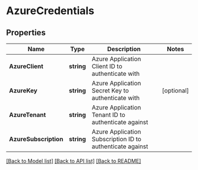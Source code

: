 # AzureCredentials

## Properties

Name | Type | Description | Notes
------------ | ------------- | ------------- | -------------
**AzureClient** | **string** | Azure Application Client ID to authenticate with | 
**AzureKey** | **string** | Azure Application Secret Key to authenticate with | [optional] 
**AzureTenant** | **string** | Azure Application Tenant ID to authenticate against | 
**AzureSubscription** | **string** | Azure Application Subscription ID to authenticate against | 

[[Back to Model list]](../README.md#documentation-for-models) [[Back to API list]](../README.md#documentation-for-api-endpoints) [[Back to README]](../README.md)


